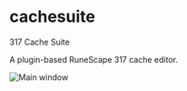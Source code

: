 # cachesuite
317 Cache Suite

A plugin-based RuneScape 317 cache editor.

![Main window](https://i.imgur.com/u7q9Cot.png)
